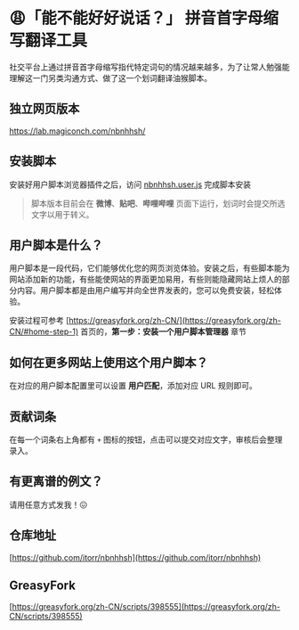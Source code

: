 # 😩「能不能好好说话？」 拼音首字母缩写翻译工具

社交平台上通过拼音首字母缩写指代特定词句的情况越来越多，为了让常人勉强能理解这一门另类沟通方式、做了这一个划词翻译油猴脚本。

## 独立网页版本
https://lab.magiconch.com/nbnhhsh/


## 安装脚本
安装好用户脚本浏览器插件之后，访问 [nbnhhsh.user.js](https://github.com/itorr/nbnhhsh/raw/master/nbnhhsh.user.js) 完成脚本安装

>脚本版本目前会在 **微博**、**贴吧**、**哔哩哔哩** 页面下运行，划词时会提交所选文字以用于转义。


## 用户脚本是什么？
用户脚本是一段代码，它们能够优化您的网页浏览体验。安装之后，有些脚本能为网站添加新的功能，有些能使网站的界面更加易用，有些则能隐藏网站上烦人的部分内容。用户脚本都是由用户编写并向全世界发表的，您可以免费安装，轻松体验。

安装过程可参考 [https://greasyfork.org/zh-CN/](https://greasyfork.org/zh-CN/#home-step-1) 首页的，**第一步：安装一个用户脚本管理器** 章节


## 如何在更多网站上使用这个用户脚本？
在对应的用户脚本配置里可以设置 **用户匹配**，添加对应 URL 规则即可。	

## 贡献词条
在每一个词条右上角都有 `+` 图标的按钮，点击可以提交对应文字，审核后会整理录入。

## 有更离谱的例文？
请用任意方式发我！😖

## 仓库地址
[https://github.com/itorr/nbnhhsh](https://github.com/itorr/nbnhhsh)


## GreasyFork
[https://greasyfork.org/zh-CN/scripts/398555](https://greasyfork.org/zh-CN/scripts/398555)